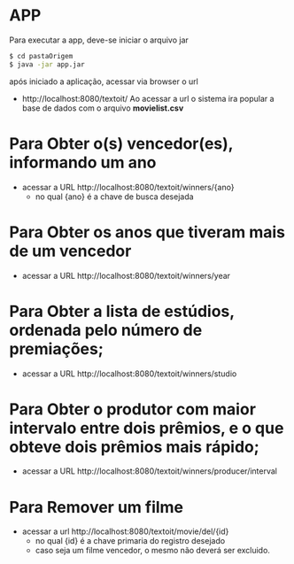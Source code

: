 # APP

Para executar a app, deve-se iniciar o arquivo jar 

```sh
$ cd pastaOrigem
$ java -jar app.jar
```
após iniciado a aplicação, acessar via browser o url
  - http://localhost:8080/textoit/
  Ao acessar a url o sistema ira popular a base de dados com o arquivo **movielist.csv**

# Para Obter o(s) vencedor(es), informando um ano

  - acessar a URL http://localhost:8080/textoit/winners/{ano}
    - no qual {ano} é a chave de busca desejada
  
# Para Obter os anos que tiveram mais de um vencedor

  - acessar a URL http://localhost:8080/textoit/winners/year
    
# Para Obter a lista de estúdios, ordenada pelo número de premiações;

  - acessar a URL http://localhost:8080/textoit/winners/studio
               
# Para Obter o produtor com maior intervalo entre dois prêmios, e o que obteve dois prêmios mais rápido;

  - acessar a URL http://localhost:8080/textoit/winners/producer/interval
               
# Para Remover um filme 

  - acessar a url http://localhost:8080/textoit/movie/del/{id}
    - no qual {id} é a chave primaria do registro desejado
    - caso seja um filme vencedor, o mesmo não deverá ser excluido.